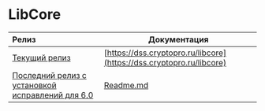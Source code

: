 ﻿# LibCore

| Релиз                                                                                                              |  Документация                                                                         |
|:-------------------------------------------------------------------------------------------------------------------|---------------------------------------------------------------------------------------|
| [Текущий релиз](https://github.com/CryptoPro/libcore/releases)                                                     | [https://dss.cryptopro.ru/libcore](https://dss.cryptopro.ru/libcore)                                              |
| [Последний релиз с установкой исправлений для 6.0](https://github.com/CryptoPro/libcore/releases/tag/v2024.1.10.1) | [Readme.md](https://github.com/CryptoPro/libcore/releases/download/v2024.1.10.1/Readme.md) |
